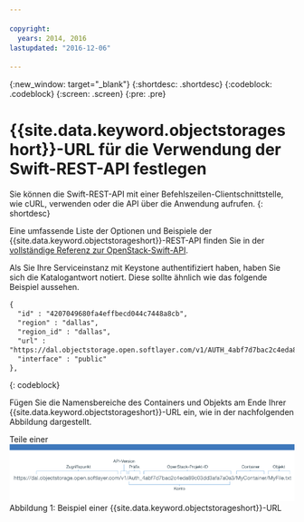 ```yaml
---

copyright:
  years: 2014, 2016
lastupdated: "2016-12-06"

---
```

{:new_window: target="_blank"}
{:shortdesc: .shortdesc}
{:codeblock: .codeblock}
{:screen: .screen}
{:pre: .pre}


# {{site.data.keyword.objectstorageshort}}-URL für die Verwendung der Swift-REST-API festlegen

Sie können die Swift-REST-API mit einer Befehlszeilen-Clientschnittstelle, wie cURL, verwenden oder die API über die Anwendung aufrufen.
{: shortdesc}


Eine umfassende Liste der Optionen und Beispiele der {{site.data.keyword.objectstorageshort}}-REST-API finden Sie in der [vollständige Referenz zur OpenStack-Swift-API](http://developer.openstack.org/api-ref-objectstorage-v1.html).

Als Sie Ihre Serviceinstanz mit Keystone authentifiziert haben, haben Sie sich die Katalogantwort notiert. Diese sollte ähnlich wie das folgende Beispiel aussehen.

```
{
  "id" : "4207049680fa4effbecd044c7448a8cb",
  "region" : "dallas",
  "region_id" : "dallas",
  "url" : "https://dal.objectstorage.open.softlayer.com/v1/AUTH_4abf7d7bac2c4eda89c03dd3afa7a0a3",
  "interface" : "public"
},
```
{: codeblock}


Fügen Sie die Namensbereiche des Containers und Objekts am Ende Ihrer {{site.data.keyword.objectstorageshort}}-URL ein, wie in der nachfolgenden Abbildung dargestellt.

  Teile einer ![{{site.data.keyword.objectstorageshort}}-URL in einer Beispielabbildung](images/swift_URL.png)
  Abbildung 1: Beispiel einer {{site.data.keyword.objectstorageshort}}-URL
